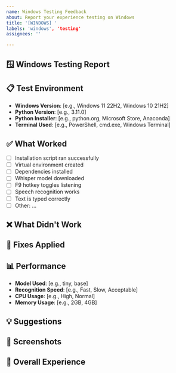 ```yaml
---
name: Windows Testing Feedback
about: Report your experience testing on Windows
title: '[WINDOWS] '
labels: 'windows', 'testing'
assignees: ''

---
```


## 🪟 Windows Testing Report

## 📋 Test Environment
- **Windows Version**: [e.g., Windows 11 22H2, Windows 10 21H2]
- **Python Version**: [e.g., 3.11.0]
- **Python Installer**: [e.g., python.org, Microsoft Store, Anaconda]
- **Terminal Used**: [e.g., PowerShell, cmd.exe, Windows Terminal]

## ✅ What Worked
<!-- List features that worked correctly -->
- [ ] Installation script ran successfully
- [ ] Virtual environment created
- [ ] Dependencies installed
- [ ] Whisper model downloaded
- [ ] F9 hotkey toggles listening
- [ ] Speech recognition works
- [ ] Text is typed correctly
- [ ] Other: ...

## ❌ What Didn't Work
<!-- Describe any issues encountered -->

## 🔧 Fixes Applied
<!-- If you made any changes to get it working, please share -->

## 📊 Performance
- **Model Used**: [e.g., tiny, base]
- **Recognition Speed**: [e.g., Fast, Slow, Acceptable]
- **CPU Usage**: [e.g., High, Normal]
- **Memory Usage**: [e.g., 2GB, 4GB]

## 💡 Suggestions
<!-- Any Windows-specific improvements you'd suggest -->

## 📸 Screenshots
<!-- If helpful, add screenshots of any issues or successes -->

## 🎯 Overall Experience
<!-- Rate your experience: Excellent, Good, Fair, Poor -->
<!-- Any additional comments about using this on Windows --> 